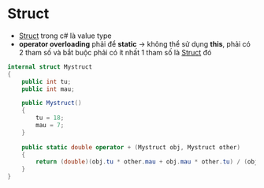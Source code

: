 # Struct 
- [Struct](#struct) trong c# là value type
- **operator overloading** phải để **static** -> không thể sử dụng **this**, phải có 2 tham số và bắt buộc phải có ít nhất 1 tham số là [Struct](#struct) đó

```csharp
internal struct Mystruct
{
    public int tu;
    public int mau;

    public Mystruct()
    {
        tu = 18;
        mau = 7;
    }
    
    public static double operator + (Mystruct obj, Mystruct other)
    {
        return (double)(obj.tu * other.mau + obj.mau * other.tu) / (obj.mau * other.mau);
    }
}
```